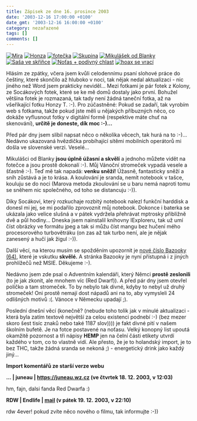 ```yaml
---
title: Zápisek ze dne 16. prosince 2003
date: '2003-12-16 17:00:00 +0100'
date_gmt: '2003-12-16 16:00:00 +0100'
category: nezařazené
tags: []
comments: []
---
```

<div >  <a href="/assets/migrated/old-images/mira.jpg"><img alt="Mira" src="/assets/migrated/old-images/mira.jpg"></a>  <a href="/assets/migrated/old-images/honza.jpg"><img alt="Honza" src="/assets/migrated/old-images/honza.jpg"></a>  <a href="/assets/migrated/old-images/foto.jpg"><img alt="fotečka" src="/assets/migrated/old-images/foto.jpg"></a>  <a href="/assets/migrated/old-images/skupina.jpg"><img alt="Skupina" src="/assets/migrated/old-images/skupina.jpg"></a>  <a href="/assets/migrated/old-images/mikulasek.jpg"><img alt="Mikulášek od Blanky" src="/assets/migrated/old-images/mikulasek.jpg"></a>  <a href="/assets/migrated/old-images/sasaveskrince.jpg"><img alt="Saša ve skříňce" src="/assets/migrated/old-images/sasaveskrince.jpg"></a>  <a href="/assets/migrated/old-images/notas.jpg"><img alt="Noťas + podivný chlast" src="/assets/migrated/old-images/notas.jpg"></a>  <a href="/assets/migrated/old-images/hoax2.jpg"><img alt="hoax se vrací" src="/assets/migrated/old-images/hoax2.jpg"></a>  </div>
<p>Hlásím ze zpátky, včera jsem kvůli celodennímu psaní slohové práce do češtiny, které skončilo  až hluboko v noci, tak nějak nedal aktualizaci - nic jiného než Word jsem prakticky neviděl... Mezi fotkami  je pár fotek z Kolony, ze Socákových fotek, které se ke mě domů dostaly jako první. Bohužel  většina fotek je rozmazaná, tak tady není žádná taneční fotka, až na všeříkající fotku Honzy T. :-).  Pro zúčastněné: Pokud se zadaří, tak vyrobím web s fotkama, takže pokud jste měli u nějakých  příbuzných něco, co dokáže vyflusnout fotky v digitální formě (respektive máte chuť na skenování),  <strong>určitě je doneste, dík moc :-)...</strong></p>
<p>Před pár dny jsem slíbil napsat něco o několika věcech, tak hurá na to :-)... Nedávno ukazovaná  hvězdička probíhající sítěmi mobilních operátorů mi došla ve slovenské verzi. Veselé...</p>
<p>Mikulášci od Blanky <strong>jsou úplně úžasní a skvělí</strong> a jednoho můžete vidět na fotečce a jsou prostě  dokonalí :-). Můj Vánoční stromeček vypadá vesele a šťastně :-). Teď mě tak napadá: <strong>venku sněží!</strong>  Úžasně, fantasticky sněží a sníh zůstává a je to krása. A koulování je sranda, nemít notebook v tašce, kouluju se do noci  (Marova metoda zkoulování se u baru nemá naproti tomu se sněhem nic společného, od toho se distancuju :-)).</p>
<p>Díky Socákovi, který rozkuchaje rozbitý notebook nalezl funkční harddisk a donesl mi jej, se  mi podařilo zprovoznit můj notebook. Dokonce i baterka se ukázala jako velice slušná a v pátek  vydržela přehrávat mptrosky přibližně dvě a půl hodiny... Dneska jsem nainstalil knihovny  IExploreru, tak už umí číst obrázky ve formátu jpeg a tak si můžu číst mangu bez hučení mého procesorového  turbovětráku (on zas až tak turbo není, ale je nějak zanesený a hučí jak žigul :-)).</p>
<p>Další věcí, na kterou musím se spožděním upozornit je <a href="https://bazooka.wz.cz">nové číslo  Bazooky (64)</a>, které je vskutku <strong>skvělé.</strong> A stránka Bazooky je nyní přístupná i z  jiných prohlížečů než MSIE. Děkujeme :-).</p>
<p>Nedávno jsem zde psal o Adventním kalendáři, který Němci <strong>prostě zeslonili</strong> (to je jak zkonit, ale mnohem  víc (Red Dwarf)). A před pár dny  jsem otevřel políčko a tam stromeček. To by nebylo tak divné, kdyby to nebyl už druhý stromeček!  Oni prostě nemají dost nápadů ani na to, aby vymysleli 24 odlišných motivů :(. Vánoce v Německu upadají ;).</p>
<p>Poslední dnešní věcí (konečně? (nebude toho tolik jak v minulé aktualizaci - která byla zatím textově  největší za celou existenci podnebí :-) (bez mezer skoro šest tisíc znaků nebo také 1187 slov)))) je  fakt divné pití v našem školním bufetě. Je na fotce postavené na noťasu. Velký konopný list upoutá  okamžitě pozornost a tři nápisy <strong>HEMP</strong> jen na čelní části etikety utvrdí každého v tom, co to vlastně vidí.  Ale přesto, že je to holandský import, je to bez THC, takže žádná sranda se nekoná ;) - energetický  drink jako každý jiný...</p>
<div class="import-komentaru">
<p><strong>Import komentářů ze starší verze webu</strong></p>
<div class="comment">
<p style="font-weight:bold"><span class="compredmet">...</span> | <span class="comname">juneau</span> |  <a href="https://juneau.wz.cz">https://juneau.wz.cz</a> (ve&nbsp;čtvrtek&nbsp;18.&nbsp;12.&nbsp;2003,&nbsp;v&nbsp;12:03)</p>
<p>hm, fajn, dalsi fanda Red Dwarfa :) </p>
</div>
<div class="comment">
<p style="font-weight:bold"><span class="compredmet">RDW</span> | <span class="comname">Endlife</span> |  <a href="mailto:jan.martinek@post.cz">mail</a> (v&nbsp;pátek&nbsp;19.&nbsp;12.&nbsp;2003,&nbsp;v&nbsp;22:10)</p>
<p>rdw 4ever! pokud zvíte něco nového o filmu, tak informujte :-)) </p>
</div>
</div>
